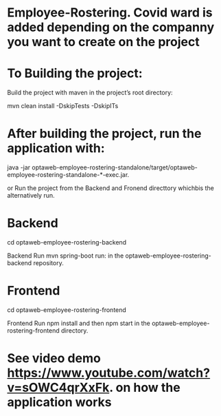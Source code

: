 # Employee-Rostering. Covid ward is added depending on the companny you want to create on the project

# To Building the project:

Build the project with maven in the project’s root directory:

mvn clean install -DskipTests -DskipITs



# After building the project, run the application with:

java -jar optaweb-employee-rostering-standalone/target/optaweb-employee-rostering-standalone-*-exec.jar.



or Run the project from the  Backend and Fronend directtory whichbis the alternatively run.

# Backend

cd optaweb-employee-rostering-backend


Backend
Run mvn spring-boot run:
  in the optaweb-employee-rostering-backend repository.
  
  
# Frontend

cd optaweb-employee-rostering-frontend


Frontend
Run npm install and then npm start in the optaweb-employee-rostering-frontend directory.


# See video demo https://www.youtube.com/watch?v=sOWC4qrXxFk. on how the application works
